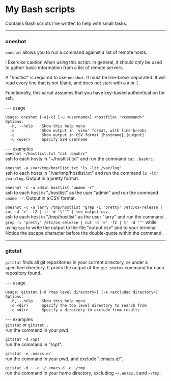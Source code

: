 # My Bash scripts
Contains Bash scripts I've written to help with small tasks.

---

### oneshot
`oneshot` allows you to run a command against a list of remote hosts.  

! Exercise caution when using this script. In general, it should only be used to gather basic information from a list of remote servers.  

A "hostlist" is required to use `oneshot`. It must be line-break separated. It will read every line that is not blank, and does not start with a `#` or `[`.  

Functionally, this script assumes that you have key-based authentication for ssh.  

--- usage  
```
Usage: oneshot [-a|-c] [-u <username>] <hostfile> "<command>"
Options:
  -h, --help    Show this help menu
  -a            Show output in 'view' format, with line-breaks
  -c            Show output in CSV format {hostname},{output}
  -u <user>     Specify SSH username
```

--- examples  
`oneshot ~/hostlist.txt "cat .bashrc"`  
ssh to each hosts in "~/hostlist.txt" and run the command `cat .bashrc`.  

`oneshot -a /var/tmp/hostlist.txt "ls -ltr /var/log"`  
ssh to each hosts in "/var/tmp/hostlist.txt" and run the command `ls -ltr /var/log`. Output in a pretty format.  

`oneshot -c -u admin hostlist "uname -r"`  
ssh to each host in "./hostlist" as the user "admin" and run the command `uname -r`. Output in a CSV format.  

`oneshot -c -u larry /tmp/hostlist "grep -i 'pretty' /etc/os-release | cut -d '=' -f2 | tr -d '\"'" | tee output.csv`  
ssh to each host in "/tmp/hostlist" as the user "larry" and run the command `grep -i 'pretty' /etc/os-release | cut -d '=' -f2 | tr -d '"'` while using `tee` to write the output to the file "output.csv" and to your terminal. Notice the escape character before the double-quote within the command.  

---

### gitstat
`gitstat` finds all git repositories in your current directory, or under a specified directory. It prints the output of the `git status` command for each repository found.  

--- usage  
```
Usage: gitstat [-d <top level directory>] [-e <excluded directory>]
Options:
  -h, --help    Show this help menu
  -d <dir>      Specify the top level directory to search from
  -e <dir>      Specify a directory to exclude from results
```

--- examples  
`gitstat` or `gitstat .`  
run the command in your pwd.  

`gitstat -d /opt`  
run the command in "/opt".  

`gitstat -e .emacs.d/`  
run the command in your pwd, and exclude ".emacs.d/".  

`gitstat -d ~ -e ~/.emacs.d -e ~/tmp `  
run the command in your home directory, excluding `~/.emacs.d` and `~/tmp`.
